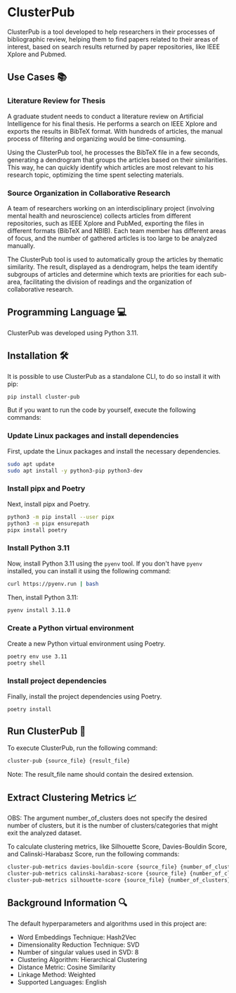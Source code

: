# ClusterPub

ClusterPub is a tool developed to help researchers in their processes of bibliographic review, 
helping them to find papers related to their areas of interest,
based on search results returned by paper repositories, like IEEE Xplore and Pubmed.

## Use Cases 📚

### Literature Review for Thesis
A graduate student needs to conduct a literature review on Artificial Intelligence for his final thesis. He performs a search on IEEE Xplore and exports the results in BibTeX format. With hundreds of articles, the manual process of filtering and organizing would be time-consuming.

Using the ClusterPub tool, he processes the BibTeX file in a few seconds, generating a dendrogram that groups the articles based on their similarities. This way, he can quickly identify which articles are most relevant to his research topic, optimizing the time spent selecting materials.

### Source Organization in Collaborative Research
A team of researchers working on an interdisciplinary project (involving mental health and neuroscience) collects articles from different repositories, such as IEEE Xplore and PubMed, exporting the files in different formats (BibTeX and NBIB). Each team member has different areas of focus, and the number of gathered articles is too large to be analyzed manually.

The ClusterPub tool is used to automatically group the articles by thematic similarity. The result, displayed as a dendrogram, helps the team identify subgroups of articles and determine which texts are priorities for each sub-area, facilitating the division of readings and the organization of collaborative research.

## Programming Language 💻

ClusterPub was developed using Python 3.11.

## Installation 🛠

It is possible to use ClusterPub as a standalone CLI, to do so install it with pip:

```bash Python installation command
pip install cluster-pub
```

But if you want to run the code by yourself, execute the following commands:

### Update Linux packages and install dependencies

First, update the Linux packages and install the necessary dependencies.

```bash
sudo apt update
sudo apt install -y python3-pip python3-dev
```

### Install pipx and Poetry

Next, install pipx and Poetry.

```bash
python3 -m pip install --user pipx
python3 -m pipx ensurepath
pipx install poetry
```

### Install Python 3.11

Now, install Python 3.11 using the `pyenv` tool. If you don't have `pyenv` installed, you can install it using the following command:

```bash
curl https://pyenv.run | bash
```

Then, install Python 3.11:

```bash
pyenv install 3.11.0
```

### Create a Python virtual environment

Create a new Python virtual environment using Poetry.

```bash
poetry env use 3.11
poetry shell
```

### Install project dependencies

Finally, install the project dependencies using Poetry.

```bash
poetry install
```

## Run ClusterPub 🚀

To execute ClusterPub, run the following command:

```bash
cluster-pub {source_file} {result_file}
```

Note: The result_file name should contain the desired extension.

## Extract Clustering Metrics  📈

OBS: The argument number_of_clusters does not specify the desired number of clusters, but it is the number of clusters/categories that might exit the analyzed dataset.

To calculate clustering metrics, like Silhouette Score, Davies-Bouldin Score, and Calinski-Harabasz Score, run the following commands:

```bash
cluster-pub-metrics davies-bouldin-score {source_file} {number_of_clusters}
cluster-pub-metrics calinski-harabasz-score {source_file} {number_of_clusters}
cluster-pub-metrics silhouette-score {source_file} {number_of_clusters} --distance-metric={distance_metric}
```

## Background Information 🔍

The default hyperparameters and algorithms used in this project are:

- Word Embeddings Technique: Hash2Vec
- Dimensionality Reduction Technique: SVD
- Number of singular values used in SVD: 8
- Clustering Algorithm: Hierarchical Clustering
- Distance Metric: Cosine Similarity
- Linkage Method: Weighted
- Supported Languages: English
